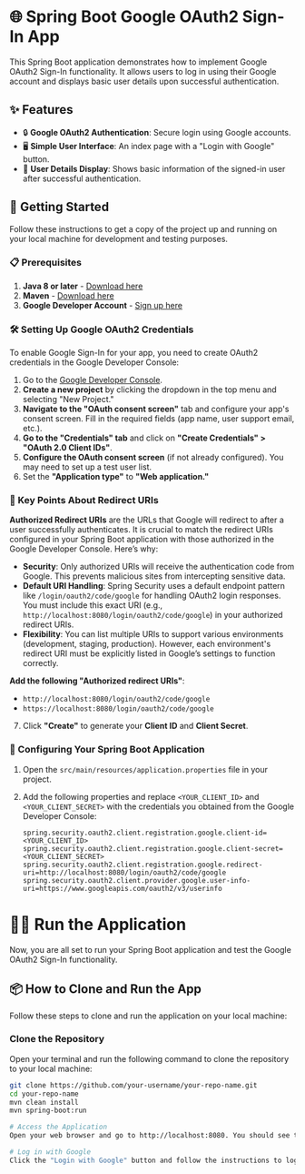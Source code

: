 # 🌐 Spring Boot Google OAuth2 Sign-In App

This Spring Boot application demonstrates how to implement Google OAuth2 Sign-In functionality. It allows users to log in using their Google account and displays basic user details upon successful authentication.

## ✨ Features

- 🔒 **Google OAuth2 Authentication**: Secure login using Google accounts.
- 🖥️ **Simple User Interface**: An index page with a "Login with Google" button.
- 📄 **User Details Display**: Shows basic information of the signed-in user after successful authentication.

## 🚀 Getting Started

Follow these instructions to get a copy of the project up and running on your local machine for development and testing purposes.

### 📋 Prerequisites

1. **Java 8 or later** - [Download here](https://www.oracle.com/java/technologies/javase-jdk11-downloads.html)
2. **Maven** - [Download here](https://maven.apache.org/download.cgi)
3. **Google Developer Account** - [Sign up here](https://developers.google.com/identity/sign-in/web/sign-in)

### 🛠️ Setting Up Google OAuth2 Credentials

To enable Google Sign-In for your app, you need to create OAuth2 credentials in the Google Developer Console:

1. Go to the [Google Developer Console](https://console.developers.google.com/).
2. **Create a new project** by clicking the dropdown in the top menu and selecting "New Project."
3. **Navigate to the "OAuth consent screen"** tab and configure your app's consent screen. Fill in the required fields (app name, user support email, etc.).
4. **Go to the "Credentials" tab** and click on **"Create Credentials" > "OAuth 2.0 Client IDs"**.
5. **Configure the OAuth consent screen** (if not already configured). You may need to set up a test user list.
6. Set the **"Application type"** to **"Web application."**

### 🔗 Key Points About Redirect URIs

**Authorized Redirect URIs** are the URLs that Google will redirect to after a user successfully authenticates. It is crucial to match the redirect URIs configured in your Spring Boot application with those authorized in the Google Developer Console. Here’s why:

- **Security**: Only authorized URIs will receive the authentication code from Google. This prevents malicious sites from intercepting sensitive data.
- **Default URI Handling**: Spring Security uses a default endpoint pattern like `/login/oauth2/code/google` for handling OAuth2 login responses. You must include this exact URI (e.g., `http://localhost:8080/login/oauth2/code/google`) in your authorized redirect URIs.
- **Flexibility**: You can list multiple URIs to support various environments (development, staging, production). However, each environment's redirect URI must be explicitly listed in Google’s settings to function correctly.

**Add the following "Authorized redirect URIs"**:

- `http://localhost:8080/login/oauth2/code/google`
- `https://localhost:8080/login/oauth2/code/google`

7. Click **"Create"** to generate your **Client ID** and **Client Secret**.

### 🔑 Configuring Your Spring Boot Application

1. Open the `src/main/resources/application.properties` file in your project.
2. Add the following properties and replace `<YOUR_CLIENT_ID>` and `<YOUR_CLIENT_SECRET>` with the credentials you obtained from the Google Developer Console:

   ```properties
   spring.security.oauth2.client.registration.google.client-id=<YOUR_CLIENT_ID>
   spring.security.oauth2.client.registration.google.client-secret=<YOUR_CLIENT_SECRET>
   spring.security.oauth2.client.registration.google.redirect-uri=http://localhost:8080/login/oauth2/code/google
   spring.security.oauth2.client.provider.google.user-info-uri=https://www.googleapis.com/oauth2/v3/userinfo

# 🏃‍♂️ Run the Application

Now, you are all set to run your Spring Boot application and test the Google OAuth2 Sign-In functionality.

## 📦 How to Clone and Run the App

Follow these steps to clone and run the application on your local machine:

### Clone the Repository

Open your terminal and run the following command to clone the repository to your local machine:

```bash
git clone https://github.com/your-username/your-repo-name.git
cd your-repo-name
mvn clean install
mvn spring-boot:run

# Access the Application
Open your web browser and go to http://localhost:8080. You should see the home page with the "Login with Google" button.

# Log in with Google
Click the "Login with Google" button and follow the instructions to log in with your Google account. After successful authentication, you should be redirected to the welcome page displaying your user details.
